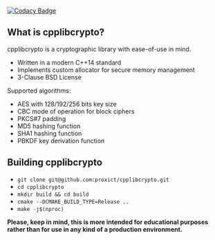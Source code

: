 [![Codacy Badge](https://api.codacy.com/project/badge/Grade/33a6770ae69840728e2053596b0f6885)](https://app.codacy.com/app/proxict/cpplibcrypto?utm_source=github.com&utm_medium=referral&utm_content=proxict/cpplibcrypto&utm_campaign=badger)

What is cpplibcrypto?
---------------------

cpplibcrypto is a cryptographic library with ease-of-use in mind.

 - Written in a modern C++14 standard
 - Implements custom allocator for secure memory management
 - 3-Clause BSD License
 
 Supported algorithms:
 - AES with 128/192/256 bits key size
 - CBC mode of operation for block ciphers
 - PKCS#7 padding
 - MD5 hashing function
 - SHA1 hashing function
 - PBKDF key derivation function
 
Building cpplibcrypto
---------------------
 - `git clone git@github.com:proxict/cpplibcrypto.git`
 - `cd cpplibcrypto`
 - `mkdir build && cd build`
 - `cmake --DCMAKE_BUILD_TYPE=Release ..`
 - `make -j$(nproc)`
 
**Please, keep in mind, this is more intended for educational purposes rather than for use in any kind of a production environment.**
